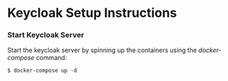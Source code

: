 # Keycloak Setup Instructions

### Start Keycloak Server
Start the keycloak server by spinning up the containers using the *docker-compose* command:
```
$ docker-compose up -d
```